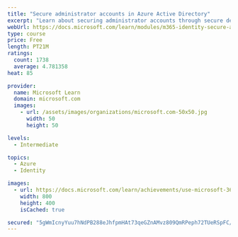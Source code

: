 ```yaml
---
title: "Secure administrator accounts in Azure Active Directory"
excerpt: "Learn about securing administrator accounts through secure devices, dedicated administrator accounts, and just-in-time privileges."
webUrl: https://docs.microsoft.com/learn/modules/m365-identity-secure-administrators/
type: course
price: Free
length: PT21M
ratings:
  count: 1738
  average: 4.781358
heat: 85

provider:
  name: Microsoft Learn
  domain: microsoft.com
  images:
    - url: /assets/images/organizations/microsoft.com-50x50.jpg
      width: 50
      height: 50

levels:
  - Intermediate

topics:
  - Azure
  - Identity

images:
  - url: https://docs.microsoft.com/learn/achievements/use-microsoft-365-to-secure-administrator-access-social.png
    width: 800
    height: 400
    isCached: true

secured: "5gWmIcnyYuu7hNdPB288eJhfpmHAt73qeGZnAMvz809QmRPeph72TUeRSpFC//Vmso0aq8b2j6Ni9TqSDk6h9x+7NreVDOwSkElsUJz2cELx/lF+hbAWl9GwuRKcMRNOsfIqFIJeoLTyyfBfuNwrUsJIosS6N7RWiWvz6DsXcLBxYRLNmzED1aGHbEgE1zTxNQ3eMlyPK1bgzeEyyFEBFQ9uSurxCkaHN9mWq6RkoM9UafR9J7AyAlieiOWMoIY0aOLC819VFPA8avlS9XfElTw74UlTnzvxEVsuvHMv+Q/QAJhZdFbXFqcAULyzL/Jp6Luob6QDs9bJLFmSbo0hT5xiGjM0So9BWBd/mATYABRb0sUwgJUY4EychdAHpO+iwXsmEtFiIPGSktEGt2nahYGxBI/tWumNBVlt/J0h8U8=;AdGcY8kkexzlNKkOYL9cUw=="
---
```


